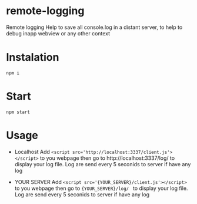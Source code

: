 # remote-logging
Remote logging
Help to save all console.log in a distant server, to help to debug inapp webview or any other context

# Instalation
`npm i`

# Start
`npm start`

# Usage
- Localhost
  Add `<script src='http://localhost:3337/client.js'></script>` to you webpage
  then go to http://localhost:3337/log/ to display your log file.
  Log are send every 5 seconids to server if have any log

- YOUR SERVER
  Add `<script src='{YOUR_SERVER}/client.js'></script>` to you webpage
  then go to `{YOUR_SERVER}/log/ ` to display your log file.
  Log are send every 5 seconids to server if have any log
